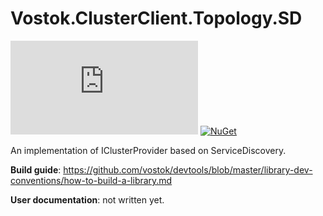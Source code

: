 # Vostok.ClusterClient.Topology.SD

[![Build status](https://ci.appveyor.com/api/projects/status/github/vostok/clusterclient.topology.sd?svg=true&branch=master)](https://ci.appveyor.com/project/vostok/clusterclient-topology-sd/branch/master)
[![NuGet](https://img.shields.io/nuget/v/Vostok.ClusterClient.Topology.SD.svg)](https://www.nuget.org/packages/Vostok.ClusterClient.Topology.SD)

An implementation of IClusterProvider based on ServiceDiscovery.


**Build guide**: https://github.com/vostok/devtools/blob/master/library-dev-conventions/how-to-build-a-library.md

**User documentation**: not written yet.
